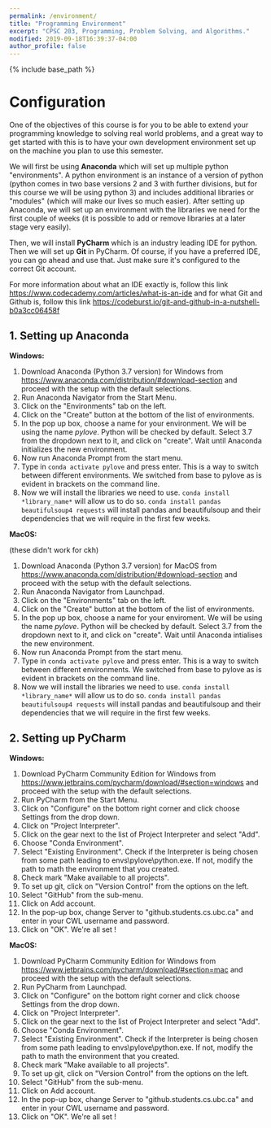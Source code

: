 ```yaml
---
permalink: /environment/
title: "Programming Environment"
excerpt: "CPSC 203, Programming, Problem Solving, and Algorithms."
modified: 2019-09-18T16:39:37-04:00
author_profile: false
---
```


{% include base_path %}


# Configuration

One of the objectives of this course is for you to be able to extend your programming knowledge to solving real world problems, and a great way to get started with this is to have your own development environment set up on the machine you plan to use this semester.

We will first be using **Anaconda** which will set up multiple python "environments". A python environment is an instance of a version of python (python comes in two base versions 2 and 3 with further divisions, but for this course we will be using python 3) and includes additional libraries or "modules" (which will make our lives so much easier). After setting up Anaconda, we will set up an environment with the libraries we need for the first couple of weeks (it is possible to add or remove libraries at a later stage very easily).

Then, we will install **PyCharm** which is an industry leading IDE for python. Then we will set up **Git** in PyCharm. Of course, if you have a preferred IDE, you can go ahead and use that. Just make sure it's configured to the correct Git account.

For more information about what an IDE exactly is, follow this link https://www.codecademy.com/articles/what-is-an-ide and for what Git and Github is, follow this link https://codeburst.io/git-and-github-in-a-nutshell-b0a3cc06458f

## 1. Setting up Anaconda

**Windows:**

 1. Download Anaconda (Python 3.7 version) for Windows from https://www.anaconda.com/distribution/#download-section
and proceed with the setup with the default selections.
 2. Run Anaconda Navigator from the Start Menu.
 3. Click on the "Environments" tab on the left.
 4. Click on the "Create" button at the bottom of the list of environments.
 5. In the pop up box, choose a name for your environment. We will be using the name *pylove*. Python will be checked by default. Select 3.7 from the dropdown next to it, and click on "create". Wait until Anaconda initializes the new environment.
 6. Now run Anaconda Prompt from the start menu.
 7. Type in `conda activate pylove` and press enter. This is a way to switch between different environments. We switched from base to pylove as is evident in brackets on the command line.
 8. Now we will install the libraries we need to use. `conda install *library_name*` will allow us to do so. `conda install pandas beautifulsoup4 requests` will install pandas and beautifulsoup and their dependencies that we will require in the first few weeks.

**MacOS:**

(these didn't work for ckh)
 1. Download Anaconda (Python 3.7 version) for MacOS from https://www.anaconda.com/distribution/#download-section and proceed with the setup with the default selections.
 2. Run Anaconda Navigator from Launchpad.
 3. Click on the "Environments" tab on the left.
 4. Click on the "Create" button at the bottom of the list of environments.
 5. In the pop up box, choose a name for your enviroment. We will be using the name *pylove*. Python will be checked by default. Select 3.7 from the dropdown next to it, and click on "create". Wait until Anaconda intialises the new environment.
 6. Now run Anaconda Prompt from the start menu.
 7. Type in `conda activate pylove` and press enter. This is a way to switch between different environments. We switched from base to pylove as is evident in brackets on the command line.
 8. Now we will install the libraries we need to use. `conda install *library_name*` will allow us to do so. `conda install pandas beautifulsoup4 requests` will install pandas and beautifulsoup and their dependencies that we will require in the first few weeks.

## 2. Setting up PyCharm

**Windows:**
1. Download PyCharm Community Edition for Windows from https://www.jetbrains.com/pycharm/download/#section=windows
and proceed with the setup with the default selections.
2. Run PyCharm from the Start Menu.
3. Click on "Configure" on the bottom right corner and click choose Settings from the drop down.
4. Click on "Project Interpreter".
5. Click on the gear next to the list of Project Interpreter and select "Add".
6. Choose "Conda Environment".
7. Select "Existing Environment". Check if the Interpreter is being chosen from some path leading to envs\pylove\python.exe. If not, modify the path to math the environment that you created.
8. Check mark "Make available to all projects".
9. To set up git, click on "Version Control" from the options on the left.
10. Select "GitHub" from the sub-menu.
11. Click on Add account.
12. In the pop-up box, change Server to "github.students.cs.ubc.ca" and enter in your CWL username and password.
13. Click on "OK". We're all set !

**MacOS:**

1. Download PyCharm Community Edition for Windows from https://www.jetbrains.com/pycharm/download/#section=mac
and proceed with the setup with the default selections.
2. Run PyCharm from Launchpad.
3. Click on "Configure" on the bottom right corner and click choose Settings from the drop down.
4. Click on "Project Interpreter".
5. Click on the gear next to the list of Project Interpreter and select "Add".
6. Choose "Conda Environment".
7. Select "Existing Environment". Check if the Interpreter is being chosen from some path leading to envs\pylove\python.exe. If not, modify the path to math the environment that you created.
8. Check mark "Make available to all projects".
9. To set up git, click on "Version Control" from the options on the left.
10. Select "GitHub" from the sub-menu.
11. Click on Add account.
12. In the pop-up box, change Server to "github.students.cs.ubc.ca" and enter in your CWL username and password.
13. Click on "OK". We're all set !

